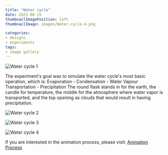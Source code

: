 ```yaml
---
title: "Water cycle"
date: 2023-06-15
thumbnailImagePosition: left
thumbnailImage: images/Water-cycle-4.png

categories:
- designs
- experiments
tags:
- image gallery
---
```


![Water cycle 1](../../../images/Water-cycle-1.png)

The experiment's goal was to simulate the water cycle's most basic operation, which is:
Evaporation - Condensation - Water Vapour Transportation - Precipitation
The round flask stands in for the earth, the candle for temperature, the middle for the
atmosphere where water vapor is transported, and the top opening as clouds that would result
in having precipitation.

![Water cycle 2](../../../images/Water-cycle-2.png)

![Water cycle 3](../../../images/Water-cycle-3.png)

![Water cycle 4](../../../images/Water-cycle-4.png)

If you are interested in the animation process, please visit:
[Animation Process](https://nickdongy.wixsite.com/mysiteportfolio)